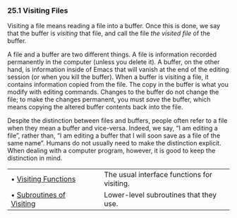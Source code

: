 

### 25.1 Visiting Files

Visiting a file means reading a file into a buffer. Once this is done, we say that the buffer is *visiting* that file, and call the file *the visited file* of the buffer.

A file and a buffer are two different things. A file is information recorded permanently in the computer (unless you delete it). A buffer, on the other hand, is information inside of Emacs that will vanish at the end of the editing session (or when you kill the buffer). When a buffer is visiting a file, it contains information copied from the file. The copy in the buffer is what you modify with editing commands. Changes to the buffer do not change the file; to make the changes permanent, you must *save* the buffer, which means copying the altered buffer contents back into the file.

Despite the distinction between files and buffers, people often refer to a file when they mean a buffer and vice-versa. Indeed, we say, “I am editing a file”, rather than, “I am editing a buffer that I will soon save as a file of the same name”. Humans do not usually need to make the distinction explicit. When dealing with a computer program, however, it is good to keep the distinction in mind.

|                                                           |    |                                             |
| :-------------------------------------------------------- | -- | :------------------------------------------ |
| • [Visiting Functions](Visiting-Functions.html)           |    | The usual interface functions for visiting. |
| • [Subroutines of Visiting](Subroutines-of-Visiting.html) |    | Lower-level subroutines that they use.      |
